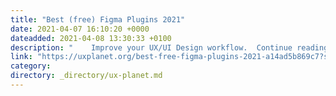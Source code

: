 ```yaml
---
title: "Best (free) Figma Plugins 2021"
date: 2021-04-07 16:10:20 +0000
dateadded: 2021-04-08 13:30:33 +0100
description: "    Improve your UX/UI Design workflow.  Continue reading on UX Planet »  "
link: "https://uxplanet.org/best-free-figma-plugins-2021-a14ad5b869c7?source=rss----819cc2aaeee0---4"
category:
directory: _directory/ux-planet.md
---
```

